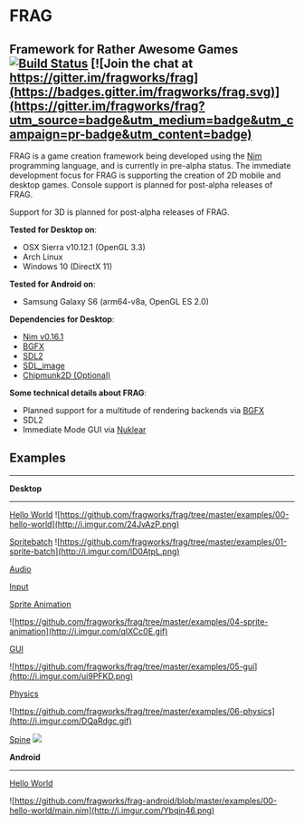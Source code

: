 **FRAG**
=======

Framework for Rather Awesome Games
[![Build Status](https://travis-ci.org/fragworks/frag.svg?branch=master)](https://travis-ci.org/fragworks/frag)
[![Join the chat at https://gitter.im/fragworks/frag](https://badges.gitter.im/fragworks/frag.svg)](https://gitter.im/fragworks/frag?utm_source=badge&utm_medium=badge&utm_campaign=pr-badge&utm_content=badge)
----------------------------------

FRAG is a game creation framework being developed using the [Nim](https://nim-lang.org/) programming language, and is currently in pre-alpha status.
The immediate development focus for FRAG is supporting the creation of 2D mobile and desktop games. Console support is planned for post-alpha releases of FRAG.

Support for 3D is planned for post-alpha releases of FRAG.

**Tested for Desktop on**:
- OSX Sierra v10.12.1 (OpenGL 3.3)
- Arch Linux
- Windows 10 (DirectX 11)

**Tested for Android on**:
- Samsung Galaxy S6 (arm64-v8a, OpenGL ES 2.0)

**Dependencies for Desktop**:
- [Nim v0.16.1](https://github.com/nim-lang/Nim)
- [BGFX](https://github.com/bkaradzic/bgfx)
- [SDL2](https://www.libsdl.org/download-2.0.php)
- [SDL_image](https://www.libsdl.org/projects/SDL_image/)
- [Chipmunk2D (Optional)](https://chipmunk-physics.net/)

**Some technical details about FRAG**:

 - Planned support for a multitude of rendering backends via [BGFX](https://github.com/bkaradzic/bgfx)
 - SDL2
 - Immediate Mode GUI via [Nuklear](https://github.com/vurtun/nuklear)

Examples
-------
----------

**Desktop**


----------


[Hello World](https://github.com/fragworks/frag/tree/master/examples/desktop/00-hello-world)
![https://github.com/fragworks/frag/tree/master/examples/00-hello-world](http://i.imgur.com/24JvAzP.png)

[Spritebatch](https://github.com/fragworks/frag/tree/master/examples/desktop/01-sprite-batch)
![https://github.com/fragworks/frag/tree/master/examples/01-sprite-batch](http://i.imgur.com/lD0AtpL.png)

[Audio](https://github.com/fragworks/frag/tree/master/examples/desktop/02-audio)

[Input](https://github.com/fragworks/frag/tree/master/examples/desktop/03-input)

[Sprite Animation](https://github.com/fragworks/frag/tree/master/examples/desktop/04-sprite-animation)

![https://github.com/fragworks/frag/tree/master/examples/04-sprite-animation](http://i.imgur.com/qIXCc0E.gif)

[GUI](https://github.com/fragworks/frag/tree/master/examples/desktop/05-gui)

![https://github.com/fragworks/frag/tree/master/examples/05-gui](http://i.imgur.com/ui9PFKD.png)

[Physics](https://github.com/fragworks/frag/tree/master/examples/desktop/06-physics)

![https://github.com/fragworks/frag/tree/master/examples/06-physics](http://i.imgur.com/DQaRdgc.gif)

[Spine]()
![]([http://i.imgur.com/gmjkuB1.gif)

**Android**


----------

[Hello World](https://github.com/fragworks/frag-android/blob/master/examples/00-hello-world/main.nim)

![https://github.com/fragworks/frag-android/blob/master/examples/00-hello-world/main.nim](http://i.imgur.com/Ybqin46.png)
